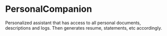 # PersonalCompanion


Personalized assistant that has access to all personal documents, descriptions and logs. Then generates resume, statements, etc accordingly. 
